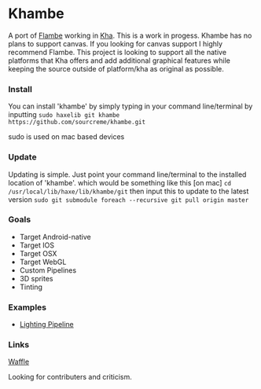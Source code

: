 # Khambe

A port of [Flambe](https://github.com/aduros/flambe/) working in [Kha](https://github.com/KTXSoftware/Kha). This is a work in progess. Khambe has no plans to support canvas. If you looking for canvas support I highly recommend Flambe. This project is looking to support all the native platforms that Kha offers and add additional graphical features while keeping the source outside of platform/kha as original as possible.

### Install
You can install 'khambe' by simply typing in your command line/terminal by inputting
`sudo haxelib git khambe https://github.com/sourcreme/khambe.git`

sudo is used on mac based devices

### Update
Updating is simple. Just point your command line/terminal to the installed location of 'khambe'. which would be something like this [on mac]
`cd /usr/local/lib/haxe/lib/khambe/git`
then input this to update to the latest version
`sudo git submodule foreach --recursive git pull origin master`

### Goals
* Target Android-native
* Target IOS
* Target OSX
* Target WebGL
* Custom Pipelines
* 3D sprites
* Tinting

### Examples
* [Lighting Pipeline](https://github.com/sourcreme/khambe-example)

### Links
[Waffle](https://waffle.io/sourcreme/khambe)

Looking for contributers and criticism.
